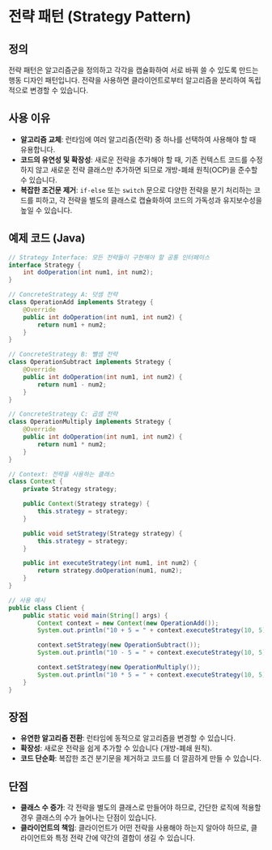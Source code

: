 # 전략 패턴 (Strategy Pattern)

## 정의

전략 패턴은 알고리즘군을 정의하고 각각을 캡슐화하여 서로 바꿔 쓸 수 있도록 만드는 행동 디자인 패턴입니다. 전략을 사용하면 클라이언트로부터 알고리즘을 분리하여 독립적으로 변경할 수 있습니다.

## 사용 이유

- **알고리즘 교체**: 런타임에 여러 알고리즘(전략) 중 하나를 선택하여 사용해야 할 때 유용합니다.
- **코드의 유연성 및 확장성**: 새로운 전략을 추가해야 할 때, 기존 컨텍스트 코드를 수정하지 않고 새로운 전략 클래스만 추가하면 되므로 개방-폐쇄 원칙(OCP)을 준수할 수 있습니다.
- **복잡한 조건문 제거**: `if-else` 또는 `switch` 문으로 다양한 전략을 분기 처리하는 코드를 피하고, 각 전략을 별도의 클래스로 캡슐화하여 코드의 가독성과 유지보수성을 높일 수 있습니다.

## 예제 코드 (Java)

```java
// Strategy Interface: 모든 전략들이 구현해야 할 공통 인터페이스
interface Strategy {
    int doOperation(int num1, int num2);
}

// ConcreteStrategy A: 덧셈 전략
class OperationAdd implements Strategy {
    @Override
    public int doOperation(int num1, int num2) {
        return num1 + num2;
    }
}

// ConcreteStrategy B: 뺄셈 전략
class OperationSubtract implements Strategy {
    @Override
    public int doOperation(int num1, int num2) {
        return num1 - num2;
    }
}

// ConcreteStrategy C: 곱셈 전략
class OperationMultiply implements Strategy {
    @Override
    public int doOperation(int num1, int num2) {
        return num1 * num2;
    }
}

// Context: 전략을 사용하는 클래스
class Context {
    private Strategy strategy;

    public Context(Strategy strategy) {
        this.strategy = strategy;
    }

    public void setStrategy(Strategy strategy) {
        this.strategy = strategy;
    }

    public int executeStrategy(int num1, int num2) {
        return strategy.doOperation(num1, num2);
    }
}

// 사용 예시
public class Client {
    public static void main(String[] args) {
        Context context = new Context(new OperationAdd());
        System.out.println("10 + 5 = " + context.executeStrategy(10, 5));

        context.setStrategy(new OperationSubtract());
        System.out.println("10 - 5 = " + context.executeStrategy(10, 5));

        context.setStrategy(new OperationMultiply());
        System.out.println("10 * 5 = " + context.executeStrategy(10, 5));
    }
}
```

## 장점

- **유연한 알고리즘 전환**: 런타임에 동적으로 알고리즘을 변경할 수 있습니다.
- **확장성**: 새로운 전략을 쉽게 추가할 수 있습니다 (개방-폐쇄 원칙).
- **코드 단순화**: 복잡한 조건 분기문을 제거하고 코드를 더 깔끔하게 만들 수 있습니다.

## 단점

- **클래스 수 증가**: 각 전략을 별도의 클래스로 만들어야 하므로, 간단한 로직에 적용할 경우 클래스의 수가 늘어나는 단점이 있습니다.
- **클라이언트의 책임**: 클라이언트가 어떤 전략을 사용해야 하는지 알아야 하므로, 클라이언트와 특정 전략 간에 약간의 결합이 생길 수 있습니다.